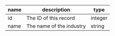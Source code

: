 | name | description              | type    |
|------|--------------------------|---------|
| id   | The ID of this record    | integer |
| name | The name of the industry | string  |